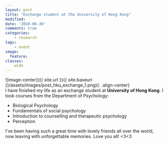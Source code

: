 ```yaml
---
layout: post
title: "Exchange student at the University of Hong Kong"
modified:
date: '2018-06-30'
comments: true
categories: 
    - research
tags:
    - event
image:
  feature:
classes: 
    wide
---
```


![image-center]({{ site.url }}{{ site.baseurl }}/assets/images/post_hku_exchange_1.png){: .align-center}\
I have finished my life as an exchange student at **University of Hong Kong**. I took courses from the Department of Psychology:
* Biological Psychology  
* Fundamentals of social psychology   
* Introduction to counselling and therapeutic psychology  
* Perception  

I've been having such a great time with lovely friends all over the world, now leaving with unforgettable memories. Love you all! <3<3
